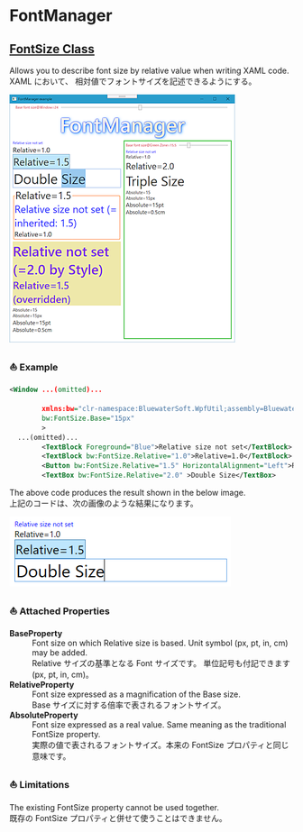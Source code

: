 # FontManager
## [FontSize Class](./FontManager/FontSize.cs)
Allows you to describe font size by relative value when writing XAML code.  
XAML において、 相対値でフォントサイズを記述できるようにする。

<a href="./images/fig01.png" target="_blank"><img src="./images/fig01s.png" /></a>

### :boat: __Example__

```XML
<Window ...(omitted)...
        
        xmlns:bw="clr-namespace:BluewaterSoft.WpfUtil;assembly=BluewaterSoft.WpfUtil.FontManager"
        bw:FontSize.Base="15px"
        >
  ...(omitted)...
        <TextBlock Foreground="Blue">Relative size not set</TextBlock>
        <TextBlock bw:FontSize.Relative="1.0">Relative=1.0</TextBlock>
        <Button bw:FontSize.Relative="1.5" HorizontalAlignment="Left">Relative=1.5</Button>
        <TextBox bw:FontSize.Relative="2.0" >Double Size</TextBox>
```

The above code produces the result shown in the below image.  
上記のコードは、次の画像のような結果になります。

<img src="./images/fig02.png" />

### :boat: __Attached Properties__

<dl>
  <dt><strong>BaseProperty</strong></dt>
  <dd>Font size on which Relative size is based. Unit symbol (px, pt, in, cm) may be added.<br />
  Relative サイズの基準となる Font サイズです。 単位記号も付記できます (px, pt, in, cm)。</dd>

  <dt><strong>RelativeProperty</strong></dt>
  <dd>Font size expressed as a magnification of the Base size.<br />
  Base サイズに対する倍率で表されるフォントサイズ。</dd>

  <dt><strong>AbsoluteProperty</strong></dt>
  <dd>Font size expressed as a real value. Same meaning as the traditional FontSize property.<br />
  実際の値で表されるフォントサイズ。本来の FontSize プロパティと同じ意味です。</dd>
</dl>

### :boat: __Limitations__

The existing FontSize property cannot be used together.  
既存の FontSize プロパティと併せて使うことはできません。
